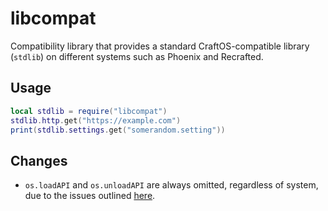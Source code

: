 # libcompat
Compatibility library that provides a standard CraftOS-compatible library (`stdlib`) on different systems such as Phoenix and Recrafted.

## Usage
```lua
local stdlib = require("libcompat")
stdlib.http.get("https://example.com")
print(stdlib.settings.get("somerandom.setting"))
```

## Changes
- `os.loadAPI` and `os.unloadAPI` are always omitted, regardless of system, due to the issues outlined [here](https://tweaked.cc/module/os.html#v:loadAPI).
